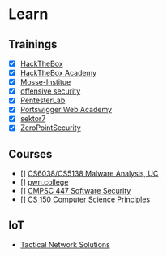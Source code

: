 # Learn

## Trainings

- [x] [HackTheBox](https://www.hackthebox.eu/)
- [x] [HackTheBox Academy](https://academy.hackthebox.com/)
- [x] [Mosse-Institue](https://www.mosse-institute.com)
- [x] [offensive security](https://portal.offensive-security.com/)
- [x] [PentesterLab](https://pentesterlab.com/)
- [x] [Portswigger Web Academy](https://portswigger.net/web-security)
- [x] [sektor7](https://institute.sektor7.net/)
- [x] [ZeroPointSecurity](https://training.zeropointsecurity.co.uk/)

## Courses

- [] [CS6038/CS5138 Malware Analysis, UC](https://class.malware.re/)
- [] [pwn.college](https://pwn.college/)
- [] [CMPSC 447 Software Security](https://www.cse.psu.edu/~gxt29/teaching/cs447s19/index.html)
- [] [CS 150 Computer Science Principles](https://www.cs.drexel.edu/~jpopyack/Courses/CSP/Fa21/index.html	)

## IoT

- [Tactical Network Solutions](https://www.tacnetsol.com/)

